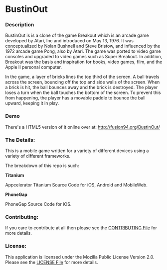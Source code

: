 BustinOut
=========

### Description
BustinOut is is a clone of the game Breakout which is an arcade game developed by Atari, Inc and introduced on May 13, 
1976. It was conceptualized by Nolan Bushnell and Steve Bristow, and influenced by the 1972 arcade game Pong, also by 
Atari. The game was ported to video game consoles and upgraded to video games such as Super Breakout. In addition, 
Breakout was the basis and inspiration for books, video games, film, and the Apple II personal computer.

In the game, a layer of bricks lines the top third of the screen. A ball travels across the screen, bouncing off the 
top and side walls of the screen. When a brick is hit, the ball bounces away and the brick is destroyed. The player 
loses a turn when the ball touches the bottom of the screen. To prevent this from happening, the player has a movable 
paddle to bounce the ball upward, keeping it in play.

### Demo
There's a HTML5 version of it online over at: http://fusion94.org/BustinOut/

### The Details:
This is a mobile game written for a variety of different devices using a variety of different frameworks.

The breakdown of this repo is such:

__Titanium__ 

Appcelerator Titanium Source Code for iOS, Android and MobileWeb.

__PhoneGap__ 

PhoneGap Source Code for iOS.

### Contributing:
If you care to contribute at all then please see the [CONTRIBUTING File](https://github.com/fusion94/Legendary/blob/master/CONTRIBUTING.md) for more details.

### License:
This application is licensed under the Mozilla Public License Version 2.0. Please see the [LICENSE File](https://github.com/fusion94/Legendary/blob/master/LICENSE) for more details.
